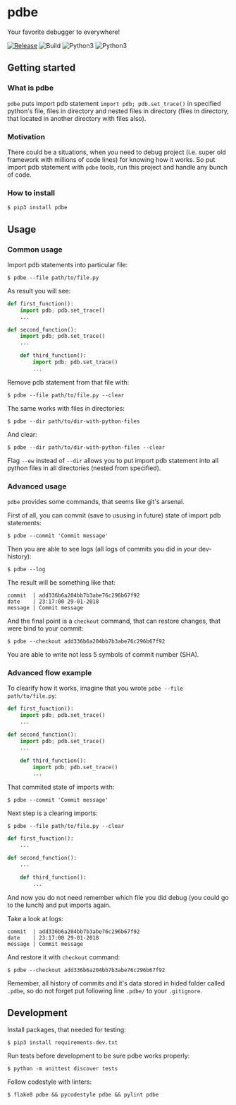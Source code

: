 # pdbe

Your favorite debugger to everywhere!

[![Release](https://img.shields.io/github/release/dmytrostriletskyi/pdbe.svg)](https://github.com/dmytrostriletskyi/pdbe/releases)
![Build](https://api.travis-ci.org/dmytrostriletskyi/pdbe.svg?branch=develop)
![Python3](https://img.shields.io/badge/Python-3.5-brightgreen.svg)
![Python3](https://img.shields.io/badge/Python-3.6-brightgreen.svg)

## Getting started

### What is pdbe

`pdbe` puts import pdb statement `import pdb; pdb.set_trace()` in specified python's file, files in directory and
nested files in directory (files in directory, that located in another directory with files also).

### Motivation

There could be a situations, when you need to debug project (i.e. super old framework with millions of code lines) for knowing how it works. So put import pdb statement with `pdbe` tools, run this project and handle any bunch of code.

### How to install

```
$ pip3 install pdbe
```

## Usage

### Common usage

Import pdb statements into particular file:

```
$ pdbe --file path/to/file.py
```

As result you will see:

```python
def first_function():
    import pdb; pdb.set_trace()
    ...

def second_function():
    import pdb; pdb.set_trace()
    ...

    def third_function():
        import pdb; pdb.set_trace()
        ...
```

Remove pdb statement from that file with:

```
$ pdbe --file path/to/file.py --clear
```

The same works with files in directories:

```
$ pdbe --dir path/to/dir-with-python-files
```

And clear:

```
$ pdbe --dir path/to/dir-with-python-files --clear
```

Flag `--ew` instead of `--dir` allows you to put import pdb statement into all python files in all directories (nested from specified).

### Advanced usage

`pdbe` provides some commands, that seems like git's arsenal.

First of all, you can commit (save to ususing in future) state of import pdb statements:

```
$ pdbe --commit 'Commit message'
```

Then you are able to see logs (all logs of commits you did in your dev-history):

```
$ pdbe --log
```

The result will be something like that:

```
commit  | add336b6a204bb7b3abe76c296b67f92
date    | 23:17:00 29-01-2018
message | Commit message
```

And the final point is a `checkout` command, that can restore changes, that were bind to your commit:

```
$ pdbe --checkout add336b6a204bb7b3abe76c296b67f92
```

You are able to write not less 5 symbols of commit number (SHA).

### Advanced flow example

To clearify how it works, imagine that you wrote `pdbe --file path/to/file.py`:

```python
def first_function():
    import pdb; pdb.set_trace()
    ...

def second_function():
    import pdb; pdb.set_trace()
    ...

    def third_function():
        import pdb; pdb.set_trace()
        ...
```

That commited state of imports with:

```
$ pdbe --commit 'Commit message'
```

Next step is a clearing imports:

```
$ pdbe --file path/to/file.py --clear
```

```python
def first_function():
    ...

def second_function():
    ...

    def third_function():
        ...
```

And now you do not need remember which file you did debug (you could go to the lunch) and put imports again.

Take a look at logs:

```
commit  | add336b6a204bb7b3abe76c296b67f92
date    | 23:17:00 29-01-2018
message | Commit message
```

And restore it with `checkout` command:

```
$ pdbe --checkout add336b6a204bb7b3abe76c296b67f92
```

Remember, all history of commits and it's data stored in hided folder called `.pdbe`, so
do not forget put following line `.pdbe/` to your `.gitignore`.

## Development

Install packages, that needed for testing:

```
$ pip3 install requirements-dev.txt
```

Run tests before development to be sure pdbe works properly:

```
$ python -m unittest discover tests
```

Follow codestyle with linters:

```
$ flake8 pdbe && pycodestyle pdbe && pylint pdbe
```
